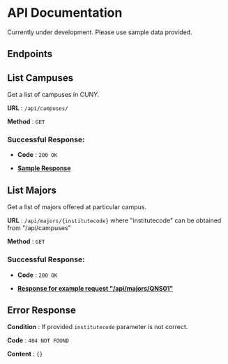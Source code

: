 # API Documentation

Currently under development. Please use sample data provided.

## Endpoints

## List Campuses
Get a list of campuses in CUNY.

**URL** : `/api/campuses/`

**Method** : `GET`

### Successful Response: 

* **Code** : `200 OK`
  
* **[Sample Response](response/campuses.json)**

## List Majors
Get a list of majors offered at particular campus.

**URL** : `/api/majors/{institutecode}`
where "institutecode" can be obtained from "/api/campuses"

**Method** : `GET`

### Successful Response: 

* **Code** : `200 OK`

* **[Response for example request "/api/majors/QNS01"](response/majors.json)**

## Error Response

**Condition** : If provided `institutecode` parameter is not correct.

**Code** : `404 NOT FOUND`

**Content** : `{}`
